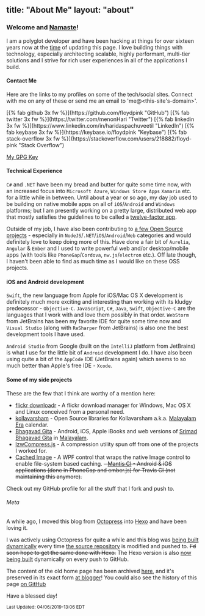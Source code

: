 title: "About Me"
layout: "about"
---

### Welcome and [Namaste](http://en.wikipedia.org/wiki/Namaste)!

I am a polyglot developer and have been hacking at things for over sixteen years now at the <a href="#" title="2019-04-06 13:06" onclick="return false;">time</a> of updating this page. I love building things with technology, especially architecting scalable, highly performant, multi-tier solutions and I strive for rich user experiences in all of the applications I build.

#### Contact Me

Here are the links to my profiles on some of the tech/social sites. Connect with me on any of these or send me an email to 'me@&lt;this-site's-domain&gt;'.

<div class="social-icons">[{% fab github 3x fw %}](https://github.com/floydpink "GitHub") [{% fab twitter 3x fw %}](https://twitter.com/menonHari "Twitter") [{% fab linkedin 3x fw %}](https://www.linkedin.com/in/haridaspachuveetil "LinkedIn") [{% fab keybase 3x fw %}](https://keybase.io/floydpink "Keybase") [{% fab stack-overflow 3x fw %}](https://stackoverflow.com/users/218882/floyd-pink "Stack Overflow")</div>

[My GPG Key](/gpg/public-key.asc "If you need to send me a really secure email !")

#### Technical Experience

`C#` and `.NET` have been my bread and butter for quite some time now, with an increased focus into `Microsoft Azure`, `Windows Store Apps` `Xamarin` etc. for a little while in between. Until about a year or so ago, my day job used to be building on native mobile apps on all of `iOS`/`Android` and `Windows` platforms; but I am presently working on a pretty large, distributed web app that mostly satisfies the guidelines to be called a [twelve-factor app](https://12factor.net/).

Outside of my job, I have also been contributing to [a few Open Source projects](https://github.com/floydpink) - especially in `NodeJS`/`.NET`/`iOS`/`Android`/`Web` categories and would definitely love to keep doing more of this. Have done a fair bit of `Aurelia`, `Angular` & `Ember` and I used to write powerful web and/or desktop/mobile apps (with tools like `PhoneGap`/`Cordova`, `nw.js`/`electron` etc.). Off late though, I haven't been able to find as much time as I would like on these OSS projects.

#### iOS and Android development

`Swift`, the new language from Apple for iOS/Mac OS X development is definitely much more exciting and interesting than working with its kludgy predecessor - `Objective-C`. `JavaScript`, `C#`, `Java`, `Swift`, `Objective-C` are the languages that I work with and love them possibly in that order. `WebStorm` from JetBrains has been my favorite IDE for quite some time now and `Visual Studio` (along with `ReSharper` from JetBrains) is also one the best development tools I have used.

`Android Studio` from Google (built on the `IntelliJ` platform from JetBrains) is what I use for the little bit of `Android` development I do. I have also been using quite a bit of the `AppCode` IDE (JetBrains again) which seems to so much better than Apple's free IDE - `Xcode`.

#### Some of my side projects

These are the few that I think are worthy of a mention here:

 - [flickr downloadr](http://flickrdownloadr.com) - A flickr download manager for Windows, Mac OS X and Linux conceived from a personal need.
 - [kollavarsham](http://kollavarsham.org) - Open Source libraries for Kollavarsham a.k.a. [Malayalam Era](https://en.wikipedia.org/wiki/Malayalam_calendar) calendar.
 - [Bhagavad Gita](http://floydpink.github.io/BhagavadGita) - Android, iOS, Apple iBooks and web versions of [Srimad Bhagavad Gita](http://en.wikipedia.org/wiki/Bhagavad_Gita) in [Malayalam](http://en.wikipedia.org/wiki/Malayalam).
 - [lzwCompress.js](http://floydpink.github.io/lzwCompress.js) - A compression utility spun off from one of the projects I worked for.
 - [Cached Image](https://github.com/floydpink/CachedImage) - A WPF control that wraps the native Image control to enable file-system based caching.
 ~~- [Mantis CI](http://floydpink.github.io/Mantis-CI/) - Android & iOS applications (done in PhoneGap and ember.js) for Travis CI (not maintaining this anymore).~~

Check out my GitHub profile for all the stuff that I fork and push to.

###### Meta

A while ago, I moved this blog from [Octopress](http://octopress.org/) into [Hexo](http://hexo.io/) and have been loving it.

I was actively using Octopress for quite a while and this blog was [being built dynamically](https://harimenon.com/2013/01/27/auto-deploying-to-my-octopress-blog/) every time [the source repository](https://github.com/floydpink/harimenon.com) is modified and pushed to. ~~I'd soon hope to get the same done with Hexo.~~ The Hexo version is also [now being built](https://github.com/floydpink/harimenon.com/blob/master/.travis.yml) dynamically on every push to GitHub.

The content of the old home page has been archived [here](/bloggerhome), and it's preserved in its exact form [at blogger](http://harimenonhome.blogspot.com)! You could also see the history of this page [on GitHub](https://github.com/floydpink/harimenon.com/commits/master/source/index.markdown)

Have a blessed day!

<small>Last Updated: 04/06/2019-13:06 EDT</small>
